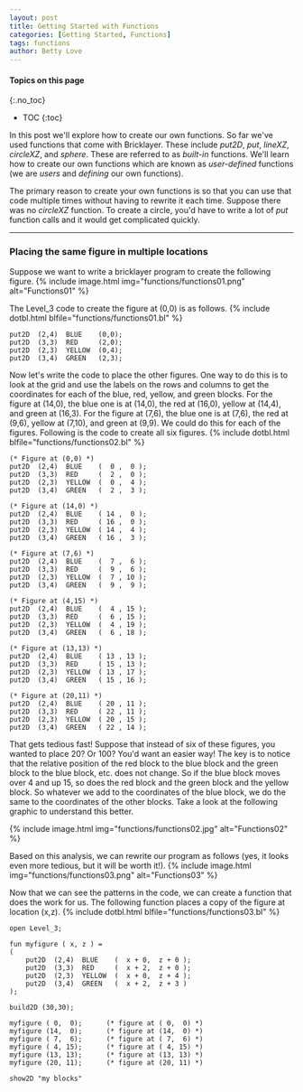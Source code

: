 ```yaml
---
layout: post
title: Getting Started with Functions
categories: [Getting Started, Functions]
tags: functions
author: Betty Love
---
```


#### Topics on this page
{:.no_toc}
* TOC
{:toc}

In this post we'll explore how to create our own functions. So far we've used functions that come with Bricklayer.  These include _put2D_, _put_, _lineXZ_, _circleXZ_, and _sphere_. These are referred to as _built-in_ functions.  We'll learn how to create our own functions which are known as _user-defined_ functions (we are _users_ and _defining_ our own functions).

The primary reason to create your own functions is so that you can use that code multiple times without having to rewrite it each time.  Suppose there was no _circleXZ_ function. To create a circle, you'd have to write a lot of _put_ function calls and it would get complicated quickly. 

***

### Placing the same figure in multiple locations

Suppose we want to write a bricklayer program to create the following figure.
{% include image.html img="functions/functions01.png"  alt="Functions01"  %}

The Level_3 code to create the figure at (0,0) is as follows.
{% include dotbl.html blfile="functions/functions01.bl"  %}
```
put2D  (2,4)  BLUE    (0,0);
put2D  (3,3)  RED     (2,0);
put2D  (2,3)  YELLOW  (0,4);
put2D  (3,4)  GREEN   (2,3);
```

Now let's write the code to place the other figures.  One way to do this is to look at the grid and use the labels on the rows and columns to get the coordinates for each of the blue, red, yellow, and green blocks.  For the figure at (14,0), the blue one is at (14,0), the red at (16,0), yellow at (14,4), and green at (16,3). For the figure at (7,6), the blue one is at (7,6), the red at (9,6), yellow at (7,10), and green at (9,9).  We could do this for each of the figures.  Following is the code to create all six figures.
 {% include dotbl.html blfile="functions/functions02.bl"  %}


```
(* Figure at (0,0) *)
put2D  (2,4)  BLUE    (  0 ,  0 );
put2D  (3,3)  RED     (  2 ,  0 );
put2D  (2,3)  YELLOW  (  0 ,  4 );
put2D  (3,4)  GREEN   (  2 ,  3 );

(* Figure at (14,0) *)
put2D  (2,4)  BLUE    ( 14 ,  0 );
put2D  (3,3)  RED     ( 16 ,  0 );
put2D  (2,3)  YELLOW  ( 14 ,  4 );
put2D  (3,4)  GREEN   ( 16 ,  3 );

(* Figure at (7,6) *)
put2D  (2,4)  BLUE    (  7 ,  6 );
put2D  (3,3)  RED     (  9 ,  6 );
put2D  (2,3)  YELLOW  (  7 , 10 );
put2D  (3,4)  GREEN   (  9 ,  9 );

(* Figure at (4,15) *)
put2D  (2,4)  BLUE    (  4 , 15 );
put2D  (3,3)  RED     (  6 , 15 );
put2D  (2,3)  YELLOW  (  4 , 19 );
put2D  (3,4)  GREEN   (  6 , 18 );

(* Figure at (13,13) *)
put2D  (2,4)  BLUE    ( 13 , 13 );
put2D  (3,3)  RED     ( 15 , 13 );
put2D  (2,3)  YELLOW  ( 13 , 17 );
put2D  (3,4)  GREEN   ( 15 , 16 );

(* Figure at (20,11) *)
put2D  (2,4)  BLUE    ( 20 , 11 );
put2D  (3,3)  RED     ( 22 , 11 );
put2D  (2,3)  YELLOW  ( 20 , 15 );
put2D  (3,4)  GREEN   ( 22 , 14 );
```

That gets tedious fast!  Suppose that instead of six of these figures, you wanted to place 20? Or 100? You'd want an easier way!  The key is to notice that the relative position of the red block to the blue block and the green block to the blue block, etc. does not change.  So if the blue block moves over 4 and up 15, so does the red block and the green block and the yellow block.  So whatever we add to the coordinates of the blue block, we do the same to the coordinates of the other blocks.  Take a look at the following graphic to understand this better.

{% include image.html img="functions/functions02.jpg"  alt="Functions02"  %}

Based on this analysis, we can rewrite our program as follows (yes, it looks even more tedious, but it will be worth it!).
{% include image.html img="functions/functions03.png"  alt="Functions03"  %}

Now that we can see the patterns in the code, we can create a function that does the work for us.  The following function places a copy of the figure at location (x,z).
 {% include dotbl.html blfile="functions/functions03.bl"  %}

```
open Level_3;

fun myfigure ( x, z ) =
(
    put2D  (2,4)  BLUE    (  x + 0,  z + 0 );
    put2D  (3,3)  RED     (  x + 2,  z + 0 );
    put2D  (2,3)  YELLOW  (  x + 0,  z + 4 );
    put2D  (3,4)  GREEN   (  x + 2,  z + 3 )
);
 
build2D (30,30);

myfigure ( 0,  0);      (* figure at ( 0,  0) *)
myfigure (14,  0);      (* figure at (14,  0) *)
myfigure ( 7,  6);      (* figure at ( 7,  6) *)
myfigure ( 4, 15);      (* figure at ( 4, 15) *)
myfigure (13, 13);      (* figure at (13, 13) *)
myfigure (20, 11);      (* figure at (20, 11) *)

show2D "my blocks"
```